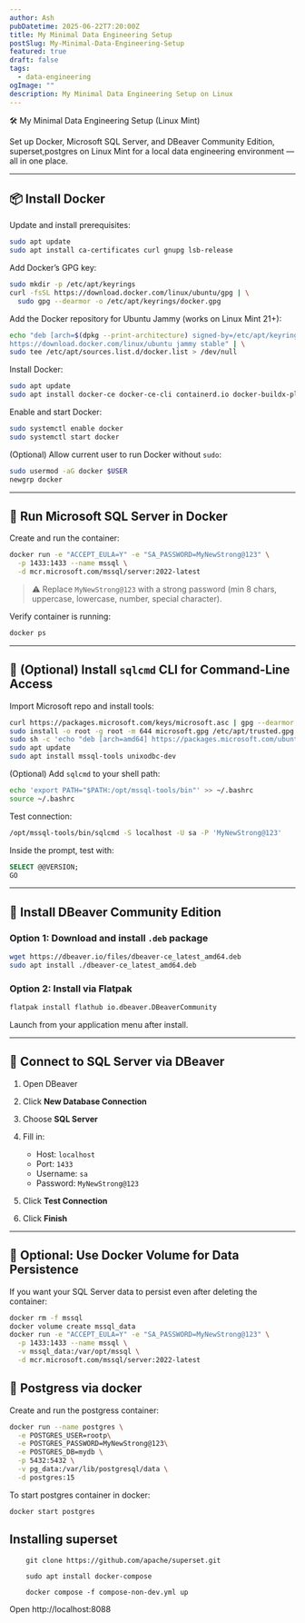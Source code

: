 ```yaml
---
author: Ash
pubDatetime: 2025-06-22T7:20:00Z
title: My Minimal Data Engineering Setup
postSlug: My-Minimal-Data-Engineering-Setup
featured: true
draft: false
tags:
  - data-engineering
ogImage: ""
description: My Minimal Data Engineering Setup on Linux
---
```


🛠️ My Minimal Data Engineering Setup (Linux Mint)

Set up Docker, Microsoft SQL Server, and DBeaver Community Edition, superset,postgres on Linux Mint for a local data engineering environment — all in one place.

---

## 📦 Install Docker

Update and install prerequisites:

```bash
sudo apt update
sudo apt install ca-certificates curl gnupg lsb-release
```

Add Docker’s GPG key:

```bash
sudo mkdir -p /etc/apt/keyrings
curl -fsSL https://download.docker.com/linux/ubuntu/gpg | \
  sudo gpg --dearmor -o /etc/apt/keyrings/docker.gpg
```

Add the Docker repository for Ubuntu Jammy (works on Linux Mint 21+):

```bash
echo "deb [arch=$(dpkg --print-architecture) signed-by=/etc/apt/keyrings/docker.gpg] \
https://download.docker.com/linux/ubuntu jammy stable" | \
sudo tee /etc/apt/sources.list.d/docker.list > /dev/null
```

Install Docker:

```bash
sudo apt update
sudo apt install docker-ce docker-ce-cli containerd.io docker-buildx-plugin docker-compose-plugin
```

Enable and start Docker:

```bash
sudo systemctl enable docker
sudo systemctl start docker
```

(Optional) Allow current user to run Docker without `sudo`:

```bash
sudo usermod -aG docker $USER
newgrp docker
```

---

## 🐘 Run Microsoft SQL Server in Docker

Create and run the container:

```bash
docker run -e "ACCEPT_EULA=Y" -e "SA_PASSWORD=MyNewStrong@123" \
  -p 1433:1433 --name mssql \
  -d mcr.microsoft.com/mssql/server:2022-latest
```

> ⚠️ Replace `MyNewStrong@123` with a strong password (min 8 chars, uppercase, lowercase, number, special character).

Verify container is running:

```bash
docker ps
```

---

## 🧪 (Optional) Install `sqlcmd` CLI for Command-Line Access

Import Microsoft repo and install tools:

```bash
curl https://packages.microsoft.com/keys/microsoft.asc | gpg --dearmor > microsoft.gpg
sudo install -o root -g root -m 644 microsoft.gpg /etc/apt/trusted.gpg.d/
sudo sh -c 'echo "deb [arch=amd64] https://packages.microsoft.com/ubuntu/22.04/prod jammy main" > /etc/apt/sources.list.d/msprod.list'
sudo apt update
sudo apt install mssql-tools unixodbc-dev
```

(Optional) Add `sqlcmd` to your shell path:

```bash
echo 'export PATH="$PATH:/opt/mssql-tools/bin"' >> ~/.bashrc
source ~/.bashrc
```

Test connection:

```bash
/opt/mssql-tools/bin/sqlcmd -S localhost -U sa -P 'MyNewStrong@123'
```

Inside the prompt, test with:

```sql
SELECT @@VERSION;
GO
```

---

## 🦫 Install DBeaver Community Edition

### Option 1: Download and install `.deb` package

```bash
wget https://dbeaver.io/files/dbeaver-ce_latest_amd64.deb
sudo apt install ./dbeaver-ce_latest_amd64.deb
```

### Option 2: Install via Flatpak

```bash
flatpak install flathub io.dbeaver.DBeaverCommunity
```

Launch from your application menu after install.

---

## 🔗 Connect to SQL Server via DBeaver

1. Open DBeaver
2. Click **New Database Connection**
3. Choose **SQL Server**
4. Fill in:

   - Host: `localhost`
   - Port: `1433`
   - Username: `sa`
   - Password: `MyNewStrong@123`

5. Click **Test Connection**
6. Click **Finish**

---

## 💾 Optional: Use Docker Volume for Data Persistence

If you want your SQL Server data to persist even after deleting the container:

```bash
docker rm -f mssql
docker volume create mssql_data
docker run -e "ACCEPT_EULA=Y" -e "SA_PASSWORD=MyNewStrong@123" \
  -p 1433:1433 --name mssql \
  -v mssql_data:/var/opt/mssql \
  -d mcr.microsoft.com/mssql/server:2022-latest
```

## 💾 Postgress via docker

Create and run the postgress container:

```bash
docker run --name postgres \
  -e POSTGRES_USER=rootp\
  -e POSTGRES_PASSWORD=MyNewStrong@123\
  -e POSTGRES_DB=mydb \
  -p 5432:5432 \
  -v pg_data:/var/lib/postgresql/data \
  -d postgres:15
```

To start postgres container in docker:

`docker start postgres`

## Installing superset

```
    git clone https://github.com/apache/superset.git

    sudo apt install docker-compose

    docker compose -f compose-non-dev.yml up
```

Open http://localhost:8088
